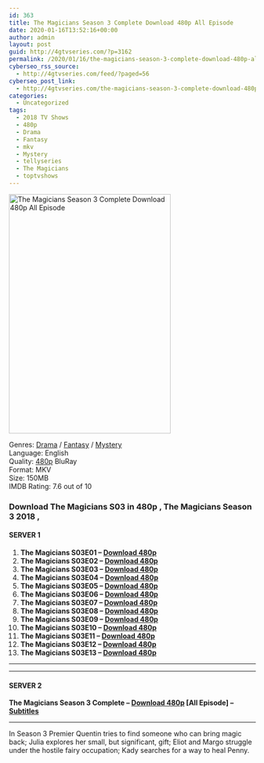 ```yaml
---
id: 363
title: The Magicians Season 3 Complete Download 480p All Episode
date: 2020-01-16T13:52:16+00:00
author: admin
layout: post
guid: http://4gtvseries.com/?p=3162
permalink: /2020/01/16/the-magicians-season-3-complete-download-480p-all-episode-2/
cyberseo_rss_source:
  - http://4gtvseries.com/feed/?paged=56
cyberseo_post_link:
  - http://4gtvseries.com/the-magicians-season-3-complete-download-480p-all-episode/
categories:
  - Uncategorized
tags:
  - 2018 TV Shows
  - 480p
  - Drama
  - Fantasy
  - mkv
  - Mystery
  - tellyseries
  - The Magicians
  - toptvshows
---
```

<img loading="lazy" class="aligncenter" src="https://1.bp.blogspot.com/-jv0rjUU8Iy0/XiBqC2hjpbI/AAAAAAAAA30/EOU-3R4LejIb9uyg0nbtHyFxfI3grUbNwCK4BGAYYCw/s1600/The%2BMagicians%2BSeason%2B3.jpg" alt="The Magicians Season 3 Complete Download 480p All Episode" width="330" height="488" />

Genres:&nbsp;<a href="http://4gtvseries.com/tag/drama/" data-wpel-link="internal">Drama</a> / <a href="http://4gtvseries.com/tag/fantasy/" data-wpel-link="internal">Fantasy</a> / <a href="http://4gtvseries.com/tag/mystery/" data-wpel-link="internal">Mystery</a>  
Language: English  
Quality:&nbsp;<a href="http://4gtvseries.com/tag/480p/" data-wpel-link="internal">480p</a> BluRay  
Format: MKV  
Size: 150MB  
IMDB Rating: 7.6 out of 10

### **Download The Magicians S03 in 480p , The Magicians Season 3 2018 ,&nbsp;**

#### <span><strong>SERVER 1</strong></span>

  1. **The Magicians S03E01 – <a href="http://slink.dl480p.xyz/4AiyK" data-wpel-link="external" target="_blank" rel="nofollow external noopener noreferrer" class="wpel-icon-left"><i class="wpel-icon fa fa-download" aria-hidden="true"></i>Download 480p</a>**
  2. **The Magicians S03E02 – <a href="http://slink.dl480p.xyz/lJAHScQ" data-wpel-link="external" target="_blank" rel="nofollow external noopener noreferrer" class="wpel-icon-left"><i class="wpel-icon fa fa-download" aria-hidden="true"></i>Download 480p</a>**
  3. **The Magicians S03E03 – <a href="http://slink.dl480p.xyz/NtBpr8" data-wpel-link="external" target="_blank" rel="nofollow external noopener noreferrer" class="wpel-icon-left"><i class="wpel-icon fa fa-download" aria-hidden="true"></i>Download 480p</a>**
  4. **The Magicians S03E04 – <a href="http://slink.dl480p.xyz/IafK" data-wpel-link="external" target="_blank" rel="nofollow external noopener noreferrer" class="wpel-icon-left"><i class="wpel-icon fa fa-download" aria-hidden="true"></i>Download 480p</a>**
  5. **The Magicians S03E05 – <a href="http://slink.dl480p.xyz/gEspS" data-wpel-link="external" target="_blank" rel="nofollow external noopener noreferrer" class="wpel-icon-left"><i class="wpel-icon fa fa-download" aria-hidden="true"></i>Download 480p</a>**
  6. **The Magicians S03E06 – <a href="http://slink.dl480p.xyz/G80Us" data-wpel-link="external" target="_blank" rel="nofollow external noopener noreferrer" class="wpel-icon-left"><i class="wpel-icon fa fa-download" aria-hidden="true"></i>Download 480p</a>**
  7. **The Magicians S03E07 – <a href="http://slink.dl480p.xyz/4ePuroN" data-wpel-link="external" target="_blank" rel="nofollow external noopener noreferrer" class="wpel-icon-left"><i class="wpel-icon fa fa-download" aria-hidden="true"></i>Download 480p</a>**
  8. **The Magicians S03E08 – <a href="http://slink.dl480p.xyz/4qPF6GSm" data-wpel-link="external" target="_blank" rel="nofollow external noopener noreferrer" class="wpel-icon-left"><i class="wpel-icon fa fa-download" aria-hidden="true"></i>Download 480p</a>**
  9. **The Magicians S03E09 – <a href="http://slink.dl480p.xyz/tNjwI" data-wpel-link="external" target="_blank" rel="nofollow external noopener noreferrer" class="wpel-icon-left"><i class="wpel-icon fa fa-download" aria-hidden="true"></i>Download 480p</a>**
 10. **The Magicians S03E10 – <a href="http://slink.dl480p.xyz/2GXaiJf" data-wpel-link="external" target="_blank" rel="nofollow external noopener noreferrer" class="wpel-icon-left"><i class="wpel-icon fa fa-download" aria-hidden="true"></i>Download 480p</a>**
 11. **The Magicians S03E11 – <a href="http://slink.dl480p.xyz/dRGlgA" data-wpel-link="external" target="_blank" rel="nofollow external noopener noreferrer" class="wpel-icon-left"><i class="wpel-icon fa fa-download" aria-hidden="true"></i>Download 480p</a>**
 12. **The Magicians S03E12 – <a href="http://slink.dl480p.xyz/PYlM" data-wpel-link="external" target="_blank" rel="nofollow external noopener noreferrer" class="wpel-icon-left"><i class="wpel-icon fa fa-download" aria-hidden="true"></i>Download 480p</a>**
 13. **The Magicians S03E13 – <a href="http://slink.dl480p.xyz/qPeT" data-wpel-link="external" target="_blank" rel="nofollow external noopener noreferrer" class="wpel-icon-left"><i class="wpel-icon fa fa-download" aria-hidden="true"></i>Download 480p</a>**

* * *

* * *

#### <span><strong>SERVER 2</strong></span>

**The Magicians Season 3 Complete – <a href="http://dl480p.xyz/3400/" data-wpel-link="external" target="_blank" rel="nofollow external noopener noreferrer" class="wpel-icon-left"><i class="wpel-icon fa fa-download" aria-hidden="true"></i>Download 480p</a> [All Episode] – <a href="https://subscene.com/subtitles/the-magicians-third-season" data-wpel-link="external" target="_blank" rel="nofollow external noopener noreferrer" class="wpel-icon-left"><i class="wpel-icon fa fa-download" aria-hidden="true"></i>Subtitles</a>**

* * *

In Season 3 Premier Quentin tries to find someone who can bring magic back; Julia explores her small, but significant, gift; Eliot and Margo struggle under the hostile fairy occupation; Kady searches for a way to heal Penny.

<div align="center">
</div>